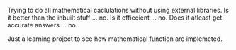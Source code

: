 Trying to do all mathematical caclulations without using external libraries. Is it better than the inbuilt stuff ... no. Is it effiecient ... no. Does it atleast get accurate answers ... no.

Just a learning project to see how mathematical function are implemeted.
